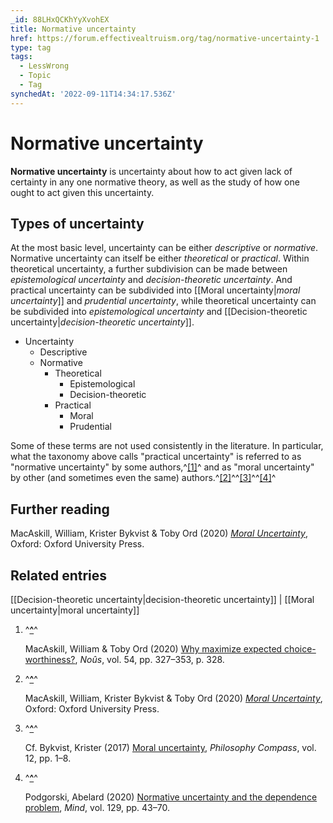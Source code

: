 ```yaml
---
_id: 88LHxQCKhYyXvohEX
title: Normative uncertainty
href: https://forum.effectivealtruism.org/tag/normative-uncertainty-1
type: tag
tags:
  - LessWrong
  - Topic
  - Tag
synchedAt: '2022-09-11T14:34:17.536Z'
---
```

# Normative uncertainty

**Normative uncertainty** is uncertainty about how to act given lack of certainty in any one normative theory, as well as the study of how one ought to act given this uncertainty.

Types of uncertainty
--------------------

At the most basic level, uncertainty can be either *descriptive* or *normative*. Normative uncertainty can itself be either *theoretical* or *practical*. Within theoretical uncertainty, a further subdivision can be made between *epistemological uncertainty* and *decision-theoretic uncertainty*. And practical uncertainty can be subdivided into [[Moral uncertainty|*moral uncertainty*]] and *prudential uncertainty*, while theoretical uncertainty can be subdivided into *epistemological uncertainty* and [[Decision-theoretic uncertainty|*decision-theoretic uncertainty*]].

*   Uncertainty
    *   Descriptive
    *   Normative
        *   Theoretical
            *   Epistemological
            *   Decision-theoretic
        *   Practical
            *   Moral
            *   Prudential

Some of these terms are not used consistently in the literature. In particular, what the taxonomy above calls "practical uncertainty" is referred to as "normative uncertainty" by some authors,^[\[1\]](#fnjkj7trniic)^ and as "moral uncertainty" by other (and sometimes even the same) authors.^[\[2\]](#fnd4tnnqdtz0o)^^[\[3\]](#fnxfqullm724)^^[\[4\]](#fnwswi0a5r7jc)^

Further reading
---------------

MacAskill, William, Krister Bykvist & Toby Ord (2020) [*Moral Uncertainty*](https://en.wikipedia.org/wiki/Special:BookSources/9780198722274), Oxford: Oxford University Press.

Related entries
---------------

[[Decision-theoretic uncertainty|decision-theoretic uncertainty]] | [[Moral uncertainty|moral uncertainty]]

1.  ^**[^](#fnrefjkj7trniic)**^
    
    MacAskill, William & Toby Ord (2020) [Why maximize expected choice-worthiness?](http://doi.org/10.1111/nous.12264), *Noûs*, vol. 54, pp. 327–353, p. 328.
    
2.  ^**[^](#fnrefd4tnnqdtz0o)**^
    
    MacAskill, William, Krister Bykvist & Toby Ord (2020) [*Moral Uncertainty*](https://en.wikipedia.org/wiki/Special:BookSources/9780198722274), Oxford: Oxford University Press.
    
3.  ^**[^](#fnrefxfqullm724)**^
    
    Cf. Bykvist, Krister (2017) [Moral uncertainty](http://doi.org/10.1111/phc3.12408), *Philosophy Compass*, vol. 12, pp. 1–8.
    
4.  ^**[^](#fnrefwswi0a5r7jc)**^
    
    Podgorski, Abelard (2020) [Normative uncertainty and the dependence problem](http://doi.org/10.1093/mind/fzz048), *Mind*, vol. 129, pp. 43–70.